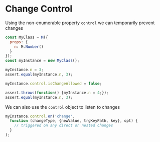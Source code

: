 # Change Control

Using the non-enumerable property `control` we can temporarily prevent changes

```js
const MyClass = M({
  props: {
    n: M.Number()
  }
});
const myInstance = new MyClass();

myInstance.n = 3;
assert.equal(myInstance.n, 3);

myInstance.control.isChangeAllowed = false;

assert.throws(function() {myInstance.n = 4;});
assert.equal(myInstance.n, 3);
```

We can also use the `control` object to listen to changes

```js
myInstance.control.on('change', 
  function (changeType, {newValue, trgKeyPath, key}, opt) {
    // triggered on any direct or nested changes
  }
);
```
